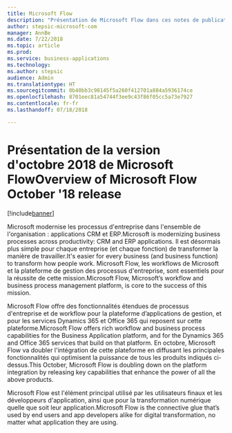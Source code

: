 ```yaml
---
title: Microsoft Flow
description: "Présentation de Microsoft Flow dans ces notes de publication."
author: stepsic-microsoft-com
manager: AnnBe
ms.date: 7/22/2018
ms.topic: article
ms.prod: 
ms.service: business-applications
ms.technology: 
ms.author: stepsic
audience: Admin
ms.translationtype: HT
ms.sourcegitcommit: 0b40bb3c98145f5a260f412701a884a5936174ce
ms.openlocfilehash: 8701eec81a54744f3ee9c43f86f05cc5a73e7927
ms.contentlocale: fr-fr
ms.lasthandoff: 07/18/2018

---
```

# <a name="overview-of-microsoft-flow-october-18-release"></a><span data-ttu-id="04712-103">Présentation de la version d'octobre 2018 de Microsoft Flow</span><span class="sxs-lookup"><span data-stu-id="04712-103">Overview of Microsoft Flow October '18 release</span></span>


[!include[banner](../../includes/banner.md)]


<span data-ttu-id="04712-104">Microsoft modernise les processus d'entreprise dans l'ensemble de l'organisation : applications CRM et ERP.</span><span class="sxs-lookup"><span data-stu-id="04712-104">Microsoft is modernizing business processes across productivity: CRM and ERP applications.</span></span> <span data-ttu-id="04712-105">Il est désormais plus simple pour chaque entreprise (et chaque fonction) de transformer la manière de travailler.</span><span class="sxs-lookup"><span data-stu-id="04712-105">It's easier for every business (and business function) to transform how people work.</span></span> <span data-ttu-id="04712-106">Microsoft Flow, les workflows de Microsoft et la plateforme de gestion des processus d'entreprise, sont essentiels pour la réussite de cette mission.</span><span class="sxs-lookup"><span data-stu-id="04712-106">Microsoft Flow, Microsoft’s workflow and business process management platform, is core to the success of this mission.</span></span>

<span data-ttu-id="04712-107">Microsoft Flow offre des fonctionnalités étendues de processus d'entreprise et de workflow pour la plateforme d’applications de gestion, et pour les services Dynamics 365 et Office 365 qui reposent sur cette plateforme.</span><span class="sxs-lookup"><span data-stu-id="04712-107">Microsoft Flow offers rich workflow and business process capabilities for the Business Application platform, and for the Dynamics 365 and Office 365 services that build on that platform.</span></span> <span data-ttu-id="04712-108">En octobre, Microsoft Flow va doubler l'intégration de cette plateforme en diffusant les principales fonctionnalités qui optimisent la puissance de tous les produits indiqués ci-dessus.</span><span class="sxs-lookup"><span data-stu-id="04712-108">This October, Microsoft Flow is doubling down on the platform integration by releasing key capabilities that enhance the power of all the above products.</span></span>

<span data-ttu-id="04712-109">Microsoft Flow est l'élément principal utilisé par les utilisateurs finaux et les développeurs d'application, ainsi que pour la transformation numérique quelle que soit leur application.</span><span class="sxs-lookup"><span data-stu-id="04712-109">Microsoft Flow is the connective glue that’s used by end users and app developers alike for digital transformation, no matter what application they are using.</span></span>


